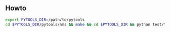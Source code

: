 ## Howto
```bash
export PYTOOLS_DIR=/path/to/pytools
cd $PYTOOLS_DIR/pytools/nms && make && cd $PYTOOLS_DIR && python test/test_nms.py
```

